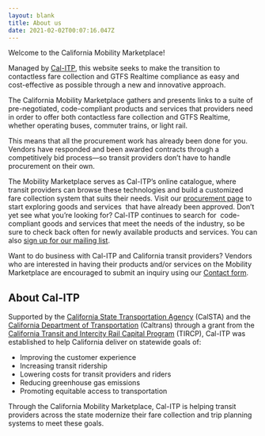 ```yaml
---
layout: blank
title: About us
date: 2021-02-02T00:07:16.047Z
---
```

Welcome to the California Mobility Marketplace!

Managed by [Cal-ITP](http://www.calitp.org), this website seeks to make the transition to contactless fare collection and GTFS Realtime compliance as easy and cost-effective as possible through a new and innovative approach. 

The California Mobility Marketplace gathers and presents links to a suite of pre-negotiated, code-compliant products and services that providers need in order to offer both contactless fare collection and GTFS Realtime, whether operating buses, commuter trains, or light rail. 

This means that all the procurement work has already been done for you. Vendors have responded and been awarded contracts through a competitively bid process—so transit providers don’t have to handle procurement on their own. 

The Mobility Marketplace serves as Cal-ITP’s online catalogue, where transit providers can browse these technologies and build a customized fare collection system that suits their needs. Visit our [procurement page](https://www.camobilitymarketplace.org/contact) to start exploring goods and services  that have already been approved. Don’t yet see what you’re looking for? Cal-ITP continues to search for  code-compliant goods and services that meet the needs of the industry, so be sure to check back often for newly available products and services. You can also [sign up for our mailing list](https://www.camobilitymarketplace.org/contact).

Want to do business with Cal-ITP and California transit providers? Vendors who are interested in having their products and/or services on the Mobility Marketplace are encouraged to submit an inquiry using our [Contact form](https://www.camobilitymarketplace.org/contact).

## About Cal-ITP

Supported by the [California State Transportation Agency](https://calsta.ca.gov/) (CalSTA) and the [California Department of Transportation](https://dot.ca.gov/) (Caltrans) through a grant from the [California Transit and Intercity Rail Capital Program](https://calsta.ca.gov/subject-areas/transit-intercity-rail-capital-prog) (TIRCP), Cal-ITP was established to help California deliver on statewide goals of:

* Improving the customer experience
* Increasing transit ridership
* Lowering costs for transit providers and riders
* Reducing greenhouse gas emissions 
* Promoting equitable access to transportation

Through the California Mobility Marketplace, Cal-ITP is helping transit providers across the state modernize their fare collection and trip planning systems to meet these goals.
